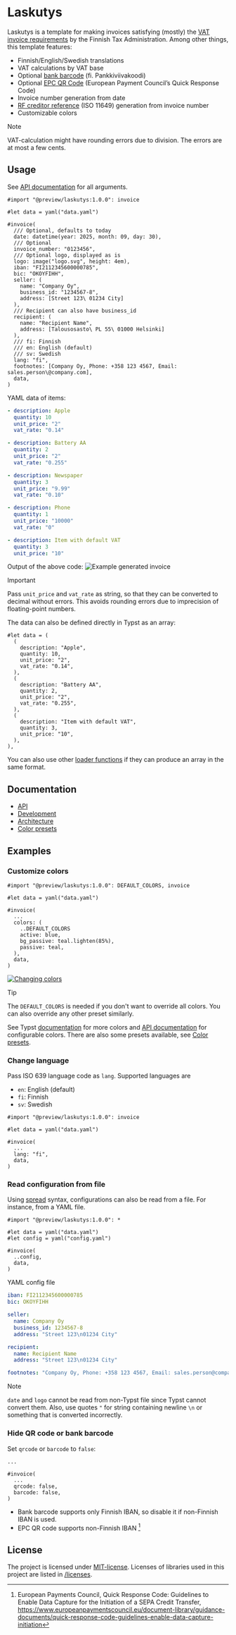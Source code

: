 # Laskutys

Laskutys is a template for making invoices satisfying (mostly) the [VAT invoice requirements](https://www.vero.fi/en/detailed-guidance/guidance/48090/vat-invoice-requirements/) by the Finnish Tax Administration.
Among other things, this template features:

- Finnish/English/Swedish translations
- VAT calculations by VAT base
- Optional [bank barcode](https://www.finanssiala.fi/wp-content/uploads/2021/03/Bank_bar_code_guide.pdf) (fi. Pankkiviivakoodi)
- Optional [EPC QR Code](https://www.finanssiala.fi/wp-content/uploads/2021/03/QR_code_in_credit_transfer_forms.pdf) (European Payment Council’s Quick Response Code)
- Invoice number generation from date
- [RF creditor reference](https://www.finanssiala.fi/wp-content/uploads/2024/04/structure-of-the-rf-creditor-reference-iso-11649.pdf) (ISO 11649) generation from invoice number
- Customizable colors

> [!NOTE]
> VAT-calculation might have rounding errors due to division.
> The errors are at most a few cents.

## Usage

See [API documentation](/docs/api.md) for all arguments.

```typst
#import "@preview/laskutys:1.0.0": invoice

#let data = yaml("data.yaml")

#invoice(
  /// Optional, defaults to today
  date: datetime(year: 2025, month: 09, day: 30),
  /// Optional
  invoice_number: "0123456",
  /// Optional logo, displayed as is
  logo: image("logo.svg", height: 4em),
  iban: "FI2112345600000785",
  bic: "OKOYFIHH",
  seller: (
    name: "Company Oy",
    business_id: "1234567-8",
    address: [Street 123\ 01234 City]
  ),
  /// Recipient can also have business_id
  recipient: (
    name: "Recipient Name",
    address: [Talousosasto\ PL 55\ 01000 Helsinki]
  ),
  /// fi: Finnish
  /// en: English (default)
  /// sv: Swedish
  lang: "fi",
  footnotes: [Company Oy, Phone: +358 123 4567, Email: sales.person\@company.com],
  data,
)
```

YAML data of items:

```yaml
- description: Apple
  quantity: 10
  unit_price: "2"
  vat_rate: "0.14"

- description: Battery AA
  quantity: 2
  unit_price: "2"
  vat_rate: "0.255"

- description: Newspaper
  quantity: 3
  unit_price: "9.99"
  vat_rate: "0.10"

- description: Phone
  quantity: 1
  unit_price: "10000"
  vat_rate: "0"

- description: Item with default VAT
  quantity: 3
  unit_price: "10"
```

Output of the above code:
![Example generated invoice](/docs/images/thumbnail.svg)

> [!IMPORTANT]
> Pass `unit_price` and `vat_rate` as string, so that they can be converted to decimal without errors.
> This avoids rounding errors due to imprecision of floating-point numbers.

The data can also be defined directly in Typst as an array:

```typst
#let data = (
  (
    description: "Apple",
    quantity: 10,
    unit_price: "2",
    vat_rate: "0.14",
  ),
  (
    description: "Battery AA",
    quantity: 2,
    unit_price: "2",
    vat_rate: "0.255",
  ),
  (
    description: "Item with default VAT",
    quantity: 3,
    unit_price: "10",
  ),
),
```

You can also use other [loader functions](https://typst.app/docs/reference/data-loading/) if they can produce an array in the same format.

## Documentation

- [API](/docs/api.md)
- [Development](/docs/development.md)
- [Architecture](/docs/architecture.md)
- [Color presets](/docs/color_presets.md)

## Examples

### Customize colors

```typst
#import "@preview/laskutys:1.0.0": DEFAULT_COLORS, invoice

#let data = yaml("data.yaml")

#invoice(
  ...
  colors: (
    ..DEFAULT_COLORS
    active: blue,
    bg_passive: teal.lighten(85%),
    passive: teal,
  ),
  data,
)
```

[![Changing colors](/docs/images/example_customize_colors.svg)](/examples/customize_colors/main.typ)

> [!TIP]
> The `DEFAULT_COLORS` is needed if you don't want to override all colors.
> You can also override any other preset similarly.

See Typst [documentation](https://typst.app/docs/reference/visualize/color/) for more colors and [API documentation](/docs/api.md)  for configurable colors.
There are also some presets available, see [Color presets](/docs/color_presets.md).

### Change language

Pass ISO 639 language code as `lang`.
Supported languages are

- `en`: English (default)
- `fi`: Finnish
- `sv`: Swedish

```typst
#import "@preview/laskutys:1.0.0": invoice

#let data = yaml("data.yaml")

#invoice(
  ...
  lang: "fi",
  data,
)
```

### Read configuration from file

Using [spread](https://typst.app/docs/reference/foundations/arguments/) syntax, configurations can also be read from a file.
For instance, from a YAML file.

```typst
#import "@preview/laskutys:1.0.0": *

#let data = yaml("data.yaml")
#let config = yaml("config.yaml")

#invoice(
  ..config,
  data,
)
```

YAML config file

```yaml
iban: FI2112345600000785
bic: OKOYFIHH

seller:
  name: Company Oy
  business_id: 1234567-8
  address: "Street 123\n01234 City"

recipient:
  name: Recipient Name
  address: "Street 123\n01234 City"

footnotes: "Company Oy, Phone: +358 123 4567, Email: sales.person@company.com"
```

> [!NOTE]
> `date` and `logo` cannot be read from non-Typst file since Typst cannot convert them.
> Also, use quotes `"` for string containing newline `\n` or something that is converted incorrectly.

### Hide QR code or bank barcode

Set `qrcode` or `barcode` to `false`:

```typst
...

#invoice(
  ...
  qrcode: false,
  barcode: false,
)
```

- Bank barcode supports only Finnish IBAN, so disable it if non-Finnish IBAN is used.
- EPC QR code supports non-Finnish IBAN [^epc_qr]

## License

The project is licensed under [MIT-license](/LICENSE).
Licenses of libraries used in this project are listed in [/licenses](/licenses/).

[^epc_qr]: European Payments Council, Quick Response Code: Guidelines to Enable Data Capture for the Initiation of a SEPA Credit Transfer, https://www.europeanpaymentscouncil.eu/document-library/guidance-documents/quick-response-code-guidelines-enable-data-capture-initiation
